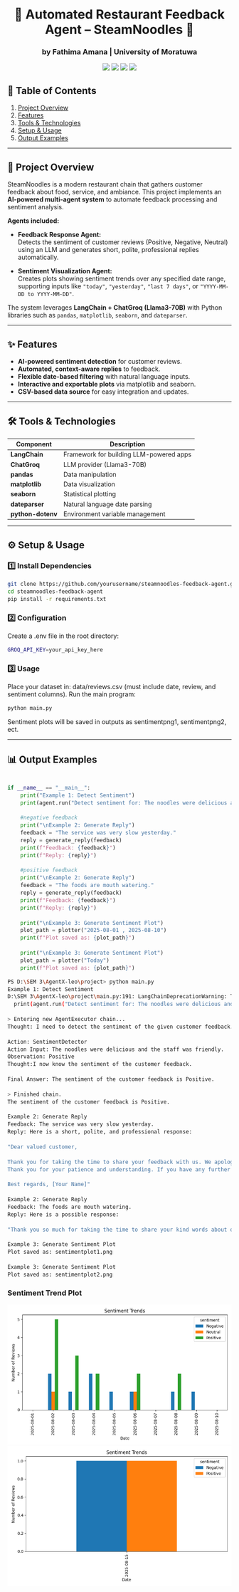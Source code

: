 <h1 align="center">🍜  Automated Restaurant Feedback Agent – SteamNoodles 🍜</h1>
<h3 align="center">by Fathima Amana | University of Moratuwa</h3>

<p align="center">
  <img src="https://img.shields.io/badge/Python-3.9+-blue?logo=python" />
  <img src="https://img.shields.io/badge/LangChain-Framework-green" />
  <img src="https://img.shields.io/badge/ChatGroq-LLM-orange" />
  <img src="https://img.shields.io/badge/Matplotlib-Visualization-red" />
</p>

## 📑 Table of Contents
1. [Project Overview](#-project-overview)  
2. [Features](#-features)  
3. [Tools & Technologies](#-tools--technologies)  
4. [Setup & Usage](#️-setup--usage)
5. [Output Examples](#-output-examples)

---

## 🚀 Project Overview
SteamNoodles is a modern restaurant chain that gathers customer feedback about food, service, and ambiance. This project implements an **AI-powered multi-agent system** to automate feedback processing and sentiment analysis.  

**Agents included:**

- **Feedback Response Agent:**  
  Detects the sentiment of customer reviews (Positive, Negative, Neutral) using an LLM and generates short, polite, professional replies automatically.  

- **Sentiment Visualization Agent:**  
  Creates plots showing sentiment trends over any specified date range, supporting inputs like `"today"`, `"yesterday"`, `"last 7 days"`, or `"YYYY-MM-DD to YYYY-MM-DD"`.  

The system leverages **LangChain + ChatGroq (Llama3-70B)** with Python libraries such as `pandas`, `matplotlib`, `seaborn`, and `dateparser`.

---

## ✨ Features
- **AI-powered sentiment detection** for customer reviews.  
- **Automated, context-aware replies** to feedback.  
- **Flexible date-based filtering** with natural language inputs.  
- **Interactive and exportable plots** via matplotlib and seaborn.  
- **CSV-based data source** for easy integration and updates.  

---

## 🛠 Tools & Technologies
| Component        | Description |
|----------------- |-------------|
| **LangChain**    | Framework for building LLM-powered apps |
| **ChatGroq**     | LLM provider (Llama3-70B) |
| **pandas**       | Data manipulation |
| **matplotlib**   | Data visualization |
| **seaborn**      | Statistical plotting |
| **dateparser**   | Natural language date parsing |
| **python-dotenv**| Environment variable management |

---

## ⚙️ Setup & Usage

### 1️⃣ Install Dependencies
```bash
git clone https://github.com/yourusername/steamnoodles-feedback-agent.git
cd steamnoodles-feedback-agent
pip install -r requirements.txt
```

### 2️⃣ Configuration
Create a .env file in the root directory:
```bash
GROQ_API_KEY=your_api_key_here
```
### 3️⃣ Usage
Place your dataset in: data/reviews.csv
(must include date, review, and sentiment columns).
Run the main program:
```bash
python main.py
```
Sentiment plots will be saved in outputs as sentimentpng1, sentimentpng2, ect.

---

## 📊 Output Examples
```python

if __name__ == "__main__":
    print("Example 1: Detect Sentiment")
    print(agent.run("Detect sentiment for: The noodles were delicious and the staff was friendly."))

    #negative feedback
    print("\nExample 2: Generate Reply")
    feedback = "The service was very slow yesterday."
    reply = generate_reply(feedback)
    print(f"Feedback: {feedback}")
    print(f"Reply: {reply}")

    #positive feedback
    print("\nExample 2: Generate Reply")
    feedback = "The foods are mouth watering."
    reply = generate_reply(feedback)
    print(f"Feedback: {feedback}")
    print(f"Reply: {reply}")

    print("\nExample 3: Generate Sentiment Plot")
    plot_path = plotter("2025-08-01 , 2025-08-10")
    print(f"Plot saved as: {plot_path}")

    print("\nExample 3: Generate Sentiment Plot")
    plot_path = plotter("Today")
    print(f"Plot saved as: {plot_path}")    
```

```bash
PS D:\SEM 3\AgentX-leo\project> python main.py
Example 1: Detect Sentiment
D:\SEM 3\AgentX-leo\project\main.py:191: LangChainDeprecationWarning: The method `Chain.run` was deprecated in langchain 0.1.0 and will be removed in 1.0. Use :meth:`~invoke` instead.
  print(agent.run("Detect sentiment for: The noodles were delicious and the staff was friendly."))

> Entering new AgentExecutor chain...
Thought: I need to detect the sentiment of the given customer feedback.

Action: SentimentDetector
Action Input: The noodles were delicious and the staff was friendly.
Observation: Positive
Thought:I now know the sentiment of the customer feedback.

Final Answer: The sentiment of the customer feedback is Positive.

> Finished chain.
The sentiment of the customer feedback is Positive.

Example 2: Generate Reply
Feedback: The service was very slow yesterday.
Reply: Here is a short, polite, and professional response:

"Dear valued customer,

Thank you for taking the time to share your feedback with us. We apologize for the slow service you experienced yesterday. We understand the importance of prompt service and are truly sorry that we fell short of our standards. We will take immediate action to address this issue and ensure that our service meets your expectations in the future.
Thank you for your patience and understanding. If you have any further concerns, please don't hesitate to reach out to us.

Best regards, [Your Name]"

Example 2: Generate Reply
Feedback: The foods are mouth watering.
Reply: Here is a possible response:

"Thank you so much for taking the time to share your kind words about our food! We're thrilled to hear that you enjoyed your dining experience with us. We strive to serve delicious and satisfying meals, and it's great to know that we've been able to do just that for you. We appreciate your feedback and look forward to serving you again soon!"

Example 3: Generate Sentiment Plot
Plot saved as: sentimentplot1.png

Example 3: Generate Sentiment Plot
Plot saved as: sentimentplot2.png

```
### Sentiment Trend Plot
![Sentiment Trend](sentimentplot1.png)
![Sentiment Trend](sentimentplot2.png)

